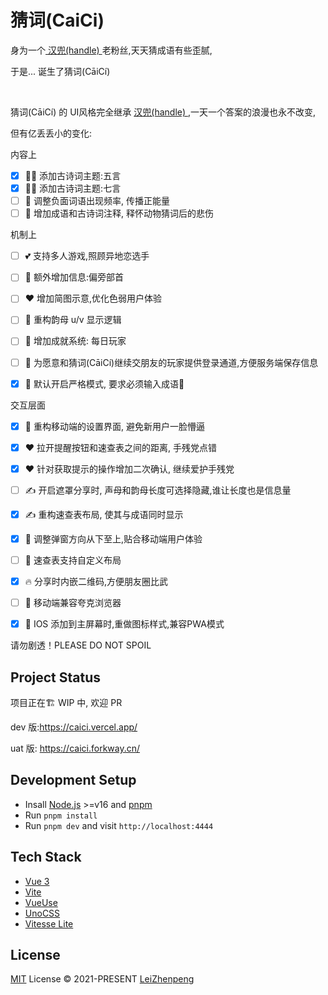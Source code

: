 
# 猜词(CaiCi)

身为一个[ 汉兜(handle) ](https://handle.antfu.me)老粉丝,天天猜成语有些歪腻, 

于是... 诞生了猜词(CāiCí)

<br/>

猜词(CāiCí) 的 UI风格完全继承 [汉兜(handle) ](https://handle.antfu.me),一天一个答案的浪漫也永不改变,

但有亿丢丢小的变化:

内容上
- [x] 🧑‍💻 添加古诗词主题:五言
- [x] 👩‍💻 添加古诗词主题:七言
- [ ] 🤞 调整负面词语出现频率, 传播正能量
- [ ] 🙇 增加成语和古诗词注释, 释怀动物猜词后的悲伤
  
机制上
- [ ] 💕 支持多人游戏,照顾异地恋选手
- [ ] 🦴 额外增加信息:偏旁部首
- [ ] ❤️ 增加简图示意,优化色弱用户体验
- [ ] 🦴 重构韵母 u/v 显示逻辑
- [ ] 🙌 增加成就系统: 每日玩家
- [ ] 🙌 为愿意和猜词(CāiCí)继续交朋友的玩家提供登录通道,方便服务端保存信息
- [x] 🙌 默认开启严格模式, 要求必须输入成语🔨



交互层面
- [x] 🚀 重构移动端的设置界面, 避免新用户一脸懵逼
- [x] ❤️ 拉开提醒按钮和速查表之间的距离, 手残党点错
- [x] ❤️ 针对获取提示的操作增加二次确认, 继续爱护手残党
- [ ] ✍ 开启遮罩分享时, 声母和韵母长度可选择隐藏,谁让长度也是信息量
- [x] ✍ 重构速查表布局, 使其与成语同时显示
- [x] 📱 调整弹窗方向从下至上,贴合移动端用户体验
- [ ] 📱 速查表支持自定义布局
- [x] 🔥 分享时内嵌二维码,方便朋友圈比武
- [ ] 📱 移动端兼容夸克浏览器
- [x] 📱 IOS 添加到主屏幕时,重做图标样式,兼容PWA模式



请勿剧透！PLEASE DO NOT SPOIL




## Project Status

项目正在🏗 WIP 中, 欢迎 PR

dev 版:https://caici.vercel.app/

uat 版: https://caici.forkway.cn/


## Development Setup

- Insall [Node.js](https://nodejs.org/en/) >=v16 and [pnpm](https://pnpm.io/)
- Run `pnpm install`
- Run `pnpm dev` and visit `http://localhost:4444`


## Tech Stack

- [Vue 3](https://v3.vuejs.org/)
- [Vite](https://vitejs.dev/)
- [VueUse](https://vueuse.org/)
- [UnoCSS](https://github.com/antfu/unocss)
- [Vitesse Lite](https://github.com/antfu/vitesse-lite)

## License

[MIT](./LICENSE) License © 2021-PRESENT [LeiZhenpeng](https://github.com/leizhenpeng)
